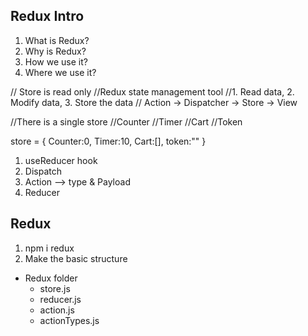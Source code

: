 ## Redux Intro
1. What is Redux?
2. Why is Redux?
3. How we use it?
4. Where we use it?

// Store is read only
//Redux state management tool
//1. Read data, 2. Modify data, 3. Store the data
// Action -> Dispatcher -> Store -> View

//There is a single store
//Counter
//Timer
//Cart
//Token

store = {
    Counter:0,
    Timer:10,
    Cart:[],
    token:""
}

1. useReducer hook
2. Dispatch
3. Action --> type & Payload
4. Reducer

## Redux
1. npm i redux
2. Make the basic structure

- Redux folder
    - store.js
    - reducer.js
    - action.js
    - actionTypes.js